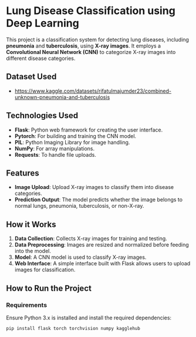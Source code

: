 # Lung Disease Classification using Deep Learning

This project is a classification system for detecting lung diseases, including **pneumonia** and **tuberculosis**, using **X-ray images**. It employs a **Convolutional Neural Network (CNN)** to categorize X-ray images into different disease categories.

## Dataset Used

- https://www.kaggle.com/datasets/rifatulmajumder23/combined-unknown-pneumonia-and-tuberculosis

## Technologies Used

- **Flask**: Python web framework for creating the user interface.
- **Pytorch**: For building and training the CNN model.
- **PIL**: Python Imaging Library for image handling.
- **NumPy**: For array manipulations.
- **Requests**: To handle file uploads.

## Features

- **Image Upload**: Upload X-ray images to classify them into disease categories.
- **Prediction Output**: The model predicts whether the image belongs to normal lungs, pneumonia, tuberculosis, or non-X-ray.

## How it Works

1. **Data Collection**: Collects X-ray images for training and testing.
2. **Data Preprocessing**: Images are resized and normalized before feeding into the model.
3. **Model**: A CNN model is used to classify X-ray images.
4. **Web Interface**: A simple interface built with Flask allows users to upload images for classification.

## How to Run the Project

### Requirements

Ensure Python 3.x is installed and install the required dependencies:

```bash
pip install flask torch torchvision numpy kagglehub

